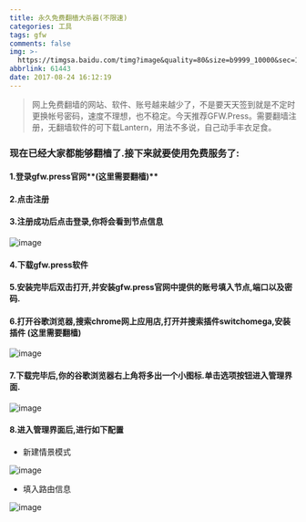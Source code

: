 ```yaml
---
title: 永久免费翻樯大杀器(不限速)
categories: 工具
tags: gfw
comments: false
img: >-
  https://timgsa.baidu.com/timg?image&quality=80&size=b9999_10000&sec=1535612447583&di=90203c59526e5b3977026874251a8eb5&imgtype=0&src=http%3A%2F%2Fp0.ifengimg.com%2Fpmop%2F2017%2F0818%2F0B62EF0F2AD2713743F58A76355404CD95A8956E_size871_w500_h325.gif
abbrlink: 61443
date: 2017-08-24 16:12:19
---
```


> 网上免费翻墙的网站、软件、账号越来越少了，不是要天天签到就是不定时更换帐号密码，速度不理想，也不稳定。今天推荐GFW.Press。需要翻墙注册，无翻墙软件的可下载Lantern，用法不多说，自己动手丰衣足食。


### 现在已经大家都能够翻樯了.接下来就要使用免费服务了:

#### 1.登录gfw.press官网**(这里需要翻樯)**

#### 2.点击注册

#### 3.注册成功后点击登录,你将会看到节点信息

![image](http://dn-cnode.qbox.me/FjRR4JHK1lc6SzxNtnAc8HmumyOH)

#### 4.下载gfw.press软件

#### 5.安装完毕后双击打开,并安装gfw.press官网中提供的账号填入节点,端口以及密码.

#### 6.打开谷歌浏览器,搜索chrome网上应用店,打开并搜索插件switchomega,安装插件   (这里需要翻樯)

![image](http://dn-cnode.qbox.me/FjJmrA7AVIocymjZN_-SN2RgrPih)

#### 7.下载完毕后,你的谷歌浏览器右上角将多出一个小图标.单击选项按钮进入管理界面.
![image](http://n//dn-cnode.qbox.me/FvkjspPx9UswCmRl07ZUkxnqSJ8q)

#### 8.进入管理界面后,进行如下配置

- 新建情景模式

![image](http://dn-cnode.qbox.me/FkRw9vxJhAECricmXA4xbjG318x6)

- 填入路由信息

![image](http://dn-cnode.qbox.me/FqqxP52d_OWXfxc2BZMuHViObcsm)